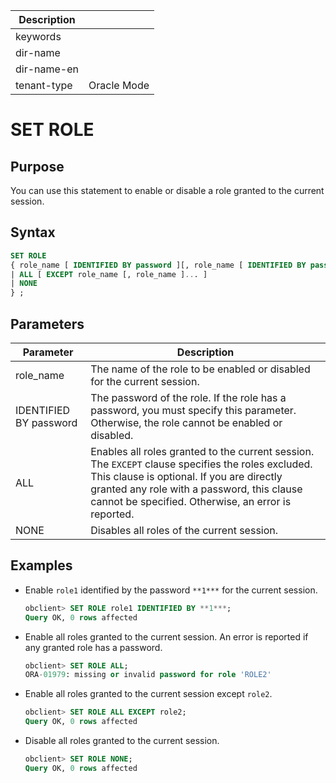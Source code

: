| Description   |                 |
|---------------|-----------------|
| keywords      |                 |
| dir-name      |                 |
| dir-name-en   |                 |
| tenant-type   | Oracle Mode     |

# SET ROLE

## Purpose

You can use this statement to enable or disable a role granted to the current session.

## Syntax

```sql
SET ROLE
{ role_name [ IDENTIFIED BY password ][, role_name [ IDENTIFIED BY password ] ]...
| ALL [ EXCEPT role_name [, role_name ]... ]
| NONE
} ;
```

## Parameters

| Parameter | Description |
|------------------------|------------------------------------------------------------------------------------------------|
| role_name | The name of the role to be enabled or disabled for the current session.  |
| IDENTIFIED BY password | The password of the role. If the role has a password, you must specify this parameter. Otherwise, the role cannot be enabled or disabled.  |
| ALL | Enables all roles granted to the current session. The `EXCEPT` clause specifies the roles excluded. This clause is optional. If you are directly granted any role with a password, this clause cannot be specified. Otherwise, an error is reported.  |
| NONE | Disables all roles of the current session.  |

## Examples

* Enable `role1` identified by the password `**1***` for the current session.

   ```sql
   obclient> SET ROLE role1 IDENTIFIED BY **1***;
   Query OK, 0 rows affected
   ```

* Enable all roles granted to the current session. An error is reported if any granted role has a password.

   ```sql
   obclient> SET ROLE ALL;
   ORA-01979: missing or invalid password for role 'ROLE2'
   ```

* Enable all roles granted to the current session except `role2`.

   ```sql
   obclient> SET ROLE ALL EXCEPT role2;
   Query OK, 0 rows affected
   ```

* Disable all roles granted to the current session.

   ```sql
   obclient> SET ROLE NONE;
   Query OK, 0 rows affected
   ```
